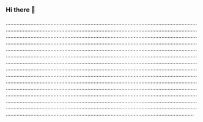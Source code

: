 ### Hi there 👋

..................................................................................................................................................................................................................................................................................................................................................................................................................................................................................................................................................................................................................................................................................................................................................................................................................................................................................................................................................................................................................................................................................................................................................................................................................................................................................................................................................................................................................................................................................................................................................................................................................................................................................................................................................................................................................................................................................................................................